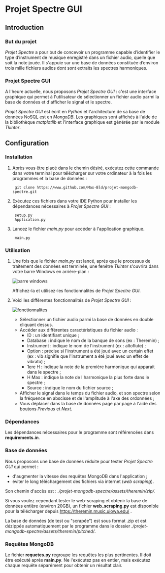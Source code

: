 # Projet Spectre GUI

## Introduction

### But du projet

*Projet Spectre* a pour but de concevoir un programme capable d’identifier le type d’instrument de musique enregistré dans un fichier audio, quelle que soit la note jouée. Il s'appuie sur une base de données constituée d’environ trois mille fichiers audios dont sont extraits les spectres harmoniques.

### Projet Spectre GUI

A l'heure actuelle, nous proposons *Projet Spectre GUI* : c'est une interface graphique qui permet à l'utilisateur de sélectionner un fichier audio parmi la base de données et d'afficher le signal et le spectre.

*Projet Spectre GUI* est écrit en _Python_ et l'architecture de sa base de données NoSQL est en _MongoDB_. Les graphiques sont affichés à l'aide de la bibliothèque _matplotlib_ et l'interface graphique est générée par le module _Tkinter_.

## Configuration

### Installation

1. Après vous être placé dans le chemin désiré, exécutez cette commande dans votre terminal pour télécharger sur votre ordinateur à la fois les programmes et la base de données :

        git clone https://www.github.com/Max-Bld/projet-mongodb-spectre.git

2. Exécutez ces fichiers dans votre IDE Python pour installer les dépendances nécessaires à *Projet Spectre GUI* :

        setup.py
        Application.py        

3. Lancez le fichier _main.py_ pour accéder à l'application graphique.

        main.py

### Utilisation

1. Une fois que le fichier _main.py_ est lancé, après que le processus de traitement des données est terminée, une fenêtre _Tkinter_ s'ouvrira dans votre barre Windows en arrière-plan :

   ![barre windows](https://i.ibb.co/BcH064y/barre-windows.png)

   Affichez-la et utilisez-les fonctionnalités de *Projet Spectre GUI*.

2. Voici les différentes fonctionnalités de *Projet Spectre GUI* :
   
   ![fonctionnalites](https://i.ibb.co/Wxd6K82/fonctionnalites.png)


   + Sélectionner un fichier audio parmi la base de données en double cliquant dessus.
   + Accéder aux différentes caractéristiques du fichier audio :     
     - ID : un identifiant unique ;
     - Database : indique le nom de la banque de sons (ex : Theremin) ;
     - Instrument : indique le nom de l'instrument (ex : altoflute) ;
     - Option : précise si l'instrument a été joué avec un certain effet (ex : vib signifie que l'instrument a été joué avec un effet de vibrato) ;
     - 1ere H : indique la note de la première harmonique qui apparait dans le spectre ;
     - H Max : indique la note de l'harmonique la plus forte dans le spectre ;
     - Source : indique le nom du fichier source ;
   + Afficher le signal dans le temps du fichier audio, et son spectre selon la fréquence en abscisse et de l'amplitude à l'axe des ordonnées ;
   + Vous déplacer dans la base de données page par page à l'aide des boutons _Previous_ et _Next_.
   

### Dépendances

Les dépendances nécessaires pour le programme sont référencées dans **requirements.in**.

### Base de données

Nous proposons une base de données réduite pour tester *Projet Spectre GUI* qui permet : 
+ d'augmenter la vitesse des requêtes MongoDB dans l'application ;
+ éviter le long téléchargement des fichiers via internet (*web scraping*).

Son chemin d'accès est : _./projet-mongodb-spectre/assets/theremin/zip/_.

Si vous voulez cependant tester le web-scraping et obtenir la base de données entière (environ 20GB), un fichier **web_scraping.py** est disponible pour la télécharger depuis https://theremin.music.uiowa.edu/ .

La base de données (de test ou "scrapée") est sous format .zip et est dézippée automatiquement par le programme dans le dossier *./projet-mongodb-spectre/assets/theremin/pitched/*.

### Requêtes MongoDB

Le fichier **requetes.py** regroupe les requêtes les plus pertinentes. Il doit être exécuté après **main.py**. Ne l'exécutez pas en entier, mais exécutez chaque requête séparément pour obtenir un résultat clair.

